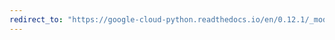 ```yaml
---
redirect_to: "https://google-cloud-python.readthedocs.io/en/0.12.1/_modules/gcloud/storage/acl.html"
---
```

